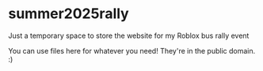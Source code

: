 # summer2025rally
Just a temporary space to store the website for my Roblox bus rally event

You can use files here for whatever you need! They're in the public domain. :)
